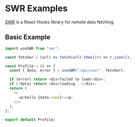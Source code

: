 # SWR Examples

[SWR](https://swr.now.sh/) is a React Hooks library for remote data fetching.

## Basic Example

```js
import useSWR from "swr";

const fetcher = (url) => fetch(url).then((r) => r.json());

const Profile = () => {
  const { data, error } = useSWR("/api/user", fetcher);

  if (error) return <div>failed to load</div>;
  if (!data) return <div>loading...</div>;
  return (
    <>
      <p>hello {data.name}!</p>
    </>
  );
};

export default Profile;
```
